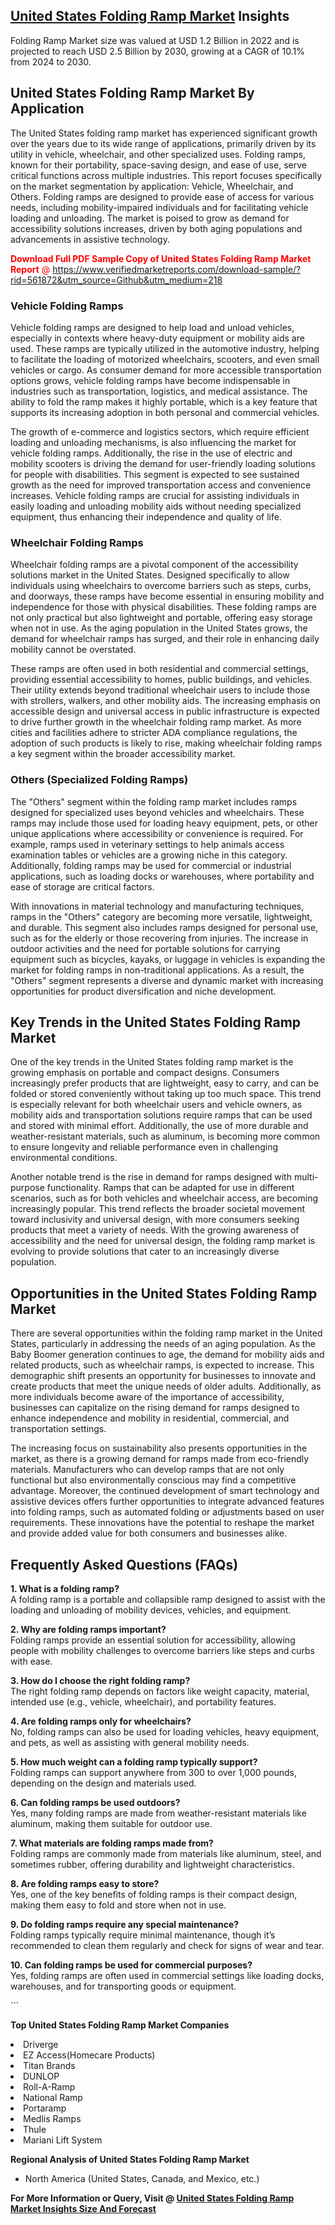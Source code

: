 <h2><a href="https://www.verifiedmarketreports.com/download-sample/?rid=561872&amp;utm_source=Github&amp;utm_medium=218" target="_blank">United States Folding Ramp Market</a> Insights</h2><p>Folding Ramp Market size was valued at USD 1.2 Billion in 2022 and is projected to reach USD 2.5 Billion by 2030, growing at a CAGR of 10.1% from 2024 to 2030.</p><p> <h2>United States Folding Ramp Market By Application</h2> <p>The United States folding ramp market has experienced significant growth over the years due to its wide range of applications, primarily driven by its utility in vehicle, wheelchair, and other specialized uses. Folding ramps, known for their portability, space-saving design, and ease of use, serve critical functions across multiple industries. This report focuses specifically on the market segmentation by application: Vehicle, Wheelchair, and Others. Folding ramps are designed to provide ease of access for various needs, including mobility-impaired individuals and for facilitating vehicle loading and unloading. The market is poised to grow as demand for accessibility solutions increases, driven by both aging populations and advancements in assistive technology. <p><span class=""><span style="color: #ff0000;"><strong>Download Full PDF Sample Copy of United States Folding Ramp Market Report</strong> @ </span><a href="https://www.verifiedmarketreports.com/download-sample/?rid=561872&amp;utm_source=Github&amp;utm_medium=218" target="_blank">https://www.verifiedmarketreports.com/download-sample/?rid=561872&amp;utm_source=Github&amp;utm_medium=218</a></span></p> <h3>Vehicle Folding Ramps</h3> <p>Vehicle folding ramps are designed to help load and unload vehicles, especially in contexts where heavy-duty equipment or mobility aids are used. These ramps are typically utilized in the automotive industry, helping to facilitate the loading of motorized wheelchairs, scooters, and even small vehicles or cargo. As consumer demand for more accessible transportation options grows, vehicle folding ramps have become indispensable in industries such as transportation, logistics, and medical assistance. The ability to fold the ramp makes it highly portable, which is a key feature that supports its increasing adoption in both personal and commercial vehicles.</p> <p>The growth of e-commerce and logistics sectors, which require efficient loading and unloading mechanisms, is also influencing the market for vehicle folding ramps. Additionally, the rise in the use of electric and mobility scooters is driving the demand for user-friendly loading solutions for people with disabilities. This segment is expected to see sustained growth as the need for improved transportation access and convenience increases. Vehicle folding ramps are crucial for assisting individuals in easily loading and unloading mobility aids without needing specialized equipment, thus enhancing their independence and quality of life.</p> <h3>Wheelchair Folding Ramps</h3> <p>Wheelchair folding ramps are a pivotal component of the accessibility solutions market in the United States. Designed specifically to allow individuals using wheelchairs to overcome barriers such as steps, curbs, and doorways, these ramps have become essential in ensuring mobility and independence for those with physical disabilities. These folding ramps are not only practical but also lightweight and portable, offering easy storage when not in use. As the aging population in the United States grows, the demand for wheelchair ramps has surged, and their role in enhancing daily mobility cannot be overstated.</p> <p>These ramps are often used in both residential and commercial settings, providing essential accessibility to homes, public buildings, and vehicles. Their utility extends beyond traditional wheelchair users to include those with strollers, walkers, and other mobility aids. The increasing emphasis on accessible design and universal access in public infrastructure is expected to drive further growth in the wheelchair folding ramp market. As more cities and facilities adhere to stricter ADA compliance regulations, the adoption of such products is likely to rise, making wheelchair folding ramps a key segment within the broader accessibility market.</p> <h3>Others (Specialized Folding Ramps)</h3> <p>The "Others" segment within the folding ramp market includes ramps designed for specialized uses beyond vehicles and wheelchairs. These ramps may include those used for loading heavy equipment, pets, or other unique applications where accessibility or convenience is required. For example, ramps used in veterinary settings to help animals access examination tables or vehicles are a growing niche in this category. Additionally, folding ramps may be used for commercial or industrial applications, such as loading docks or warehouses, where portability and ease of storage are critical factors.</p> <p>With innovations in material technology and manufacturing techniques, ramps in the "Others" category are becoming more versatile, lightweight, and durable. This segment also includes ramps designed for personal use, such as for the elderly or those recovering from injuries. The increase in outdoor activities and the need for portable solutions for carrying equipment such as bicycles, kayaks, or luggage in vehicles is expanding the market for folding ramps in non-traditional applications. As a result, the "Others" segment represents a diverse and dynamic market with increasing opportunities for product diversification and niche development.</p> <h2>Key Trends in the United States Folding Ramp Market</h2> <p>One of the key trends in the United States folding ramp market is the growing emphasis on portable and compact designs. Consumers increasingly prefer products that are lightweight, easy to carry, and can be folded or stored conveniently without taking up too much space. This trend is especially relevant for both wheelchair users and vehicle owners, as mobility aids and transportation solutions require ramps that can be used and stored with minimal effort. Additionally, the use of more durable and weather-resistant materials, such as aluminum, is becoming more common to ensure longevity and reliable performance even in challenging environmental conditions.</p> <p>Another notable trend is the rise in demand for ramps designed with multi-purpose functionality. Ramps that can be adapted for use in different scenarios, such as for both vehicles and wheelchair access, are becoming increasingly popular. This trend reflects the broader societal movement toward inclusivity and universal design, with more consumers seeking products that meet a variety of needs. With the growing awareness of accessibility and the need for universal design, the folding ramp market is evolving to provide solutions that cater to an increasingly diverse population.</p> <h2>Opportunities in the United States Folding Ramp Market</h2> <p>There are several opportunities within the folding ramp market in the United States, particularly in addressing the needs of an aging population. As the Baby Boomer generation continues to age, the demand for mobility aids and related products, such as wheelchair ramps, is expected to increase. This demographic shift presents an opportunity for businesses to innovate and create products that meet the unique needs of older adults. Additionally, as more individuals become aware of the importance of accessibility, businesses can capitalize on the rising demand for ramps designed to enhance independence and mobility in residential, commercial, and transportation settings.</p> <p>The increasing focus on sustainability also presents opportunities in the market, as there is a growing demand for ramps made from eco-friendly materials. Manufacturers who can develop ramps that are not only functional but also environmentally conscious may find a competitive advantage. Moreover, the continued development of smart technology and assistive devices offers further opportunities to integrate advanced features into folding ramps, such as automated folding or adjustments based on user requirements. These innovations have the potential to reshape the market and provide added value for both consumers and businesses alike.</p> <h2>Frequently Asked Questions (FAQs)</h2> <p><strong>1. What is a folding ramp?</strong><br> A folding ramp is a portable and collapsible ramp designed to assist with the loading and unloading of mobility devices, vehicles, and equipment.</p> <p><strong>2. Why are folding ramps important?</strong><br> Folding ramps provide an essential solution for accessibility, allowing people with mobility challenges to overcome barriers like steps and curbs with ease.</p> <p><strong>3. How do I choose the right folding ramp?</strong><br> The right folding ramp depends on factors like weight capacity, material, intended use (e.g., vehicle, wheelchair), and portability features.</p> <p><strong>4. Are folding ramps only for wheelchairs?</strong><br> No, folding ramps can also be used for loading vehicles, heavy equipment, and pets, as well as assisting with general mobility needs.</p> <p><strong>5. How much weight can a folding ramp typically support?</strong><br> Folding ramps can support anywhere from 300 to over 1,000 pounds, depending on the design and materials used.</p> <p><strong>6. Can folding ramps be used outdoors?</strong><br> Yes, many folding ramps are made from weather-resistant materials like aluminum, making them suitable for outdoor use.</p> <p><strong>7. What materials are folding ramps made from?</strong><br> Folding ramps are commonly made from materials like aluminum, steel, and sometimes rubber, offering durability and lightweight characteristics.</p> <p><strong>8. Are folding ramps easy to store?</strong><br> Yes, one of the key benefits of folding ramps is their compact design, making them easy to fold and store when not in use.</p> <p><strong>9. Do folding ramps require any special maintenance?</strong><br> Folding ramps typically require minimal maintenance, though it’s recommended to clean them regularly and check for signs of wear and tear.</p> <p><strong>10. Can folding ramps be used for commercial purposes?</strong><br> Yes, folding ramps are often used in commercial settings like loading docks, warehouses, and for transporting goods or equipment.</p> ```</p><p><strong>Top United States Folding Ramp Market Companies</strong></p><div data-test-id=""><p><li>Driverge</li><li> EZ Access(Homecare Products)</li><li> Titan Brands</li><li> DUNLOP</li><li> Roll-A-Ramp</li><li> National Ramp</li><li> Portaramp</li><li> Medlis Ramps</li><li> Thule</li><li> Mariani Lift System</li></p><div><strong>Regional Analysis of&nbsp;United States Folding Ramp Market</strong></div><ul><li dir="ltr"><p dir="ltr">North America&nbsp;(United States, Canada, and Mexico, etc.)</p></li></ul><p><strong>For More Information or Query, Visit @&nbsp;</strong><strong><a href="https://www.verifiedmarketreports.com/product/folding-ramp-market/?utm_source=Github&amp;utm_medium=218" target="_blank">United States Folding Ramp Market Insights Size And Forecast</a></strong></p></div>
